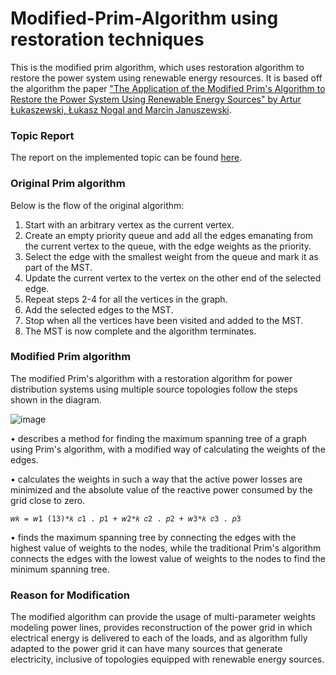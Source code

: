 # Modified-Prim-Algorithm using restoration techniques

This is the modified prim algorithm, which uses restoration algorithm to restore the power system using renewable energy resources. It is based off the algorithm the paper [&#34;The Application of the Modified Prim&#39;s Algorithm to Restore the Power System Using Renewable Energy Sources&#34; by Artur Łukaszewski, Łukasz Nogal and Marcin Januszewski](https://doi.org/10.3390/sym14051012).

### Topic Report

The report on the implemented topic can be found [here](https://docs.google.com/document/d/18zhmInsp95n1AAiWlAgtfPd9rRH4QXwyceHTpI-ce7I/edit?usp=sharing). 

### Original Prim algorithm

Below is the flow of the original algorithm:

1. Start with an arbitrary vertex as the current vertex.
2. Create an empty priority queue and add all the edges emanating from the current vertex to the queue, with the edge weights as the priority.
3. Select the edge with the smallest weight from the queue and mark it as part of the MST.
4. Update the current vertex to the vertex on the other end of the selected edge.
5. Repeat steps 2-4 for all the vertices in the graph.
6. Add the selected edges to the MST.
7. Stop when all the vertices have been visited and added to the MST.
8. The MST is now complete and the algorithm terminates.

### Modified Prim algorithm

The modified Prim's algorithm with a restoration algorithm for power distribution systems using multiple source topologies follow the steps shown in the diagram.

![image](https://user-images.githubusercontent.com/65055268/216766011-d67eed54-6809-44ff-95aa-64de0a42f4aa.png)

• describes a method for finding the maximum spanning tree of a graph using Prim's algorithm, with a modified way of calculating the weights of the edges.

• calculates the weights in such a way that the active power losses are minimized and the absolute value of the reactive power consumed by the grid close to zero.

    𝑤𝑘 = 𝑤1 (13)*𝑘 𝑐1 . 𝑝1 + 𝑤2*𝑘 𝑐2 . 𝑝2 + 𝑤3*𝑘 𝑐3 . 𝑝3

• finds the maximum spanning tree by connecting the edges with the highest value of weights to the nodes, while the traditional Prim's algorithm connects the edges with
the lowest value of weights to the nodes to find the minimum spanning tree.

### Reason for Modification

The modified algorithm can provide the usage of multi-parameter weights modeling power lines, provides reconstruction of the power grid in which electrical energy is delivered to each of the loads, and as algorithm fully adapted to the power grid it can have many sources that generate electricity, inclusive of topologies equipped with renewable energy sources.
